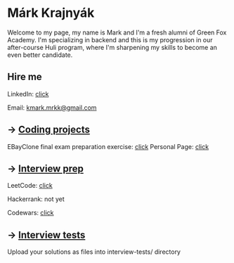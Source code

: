 # Márk Krajnyák

Welcome to my page, my name is Mark and I'm a fresh alumni of Green Fox Academy. I'm specializing in backend and this is my progression in our after-course Huli program, where I'm sharpening my skills to become an even better candidate.

## Hire me
LinkedIn: [click](https://bit.ly/3KEqULG)

Email: kmark.mrkk@gmail.com

## &rarr; [Coding projects](https://github.com/green-fox-academy/definitions/tree/master/project-phase/huli/coding-projects)
EBayClone final exam preparation exercise: [click](https://github.com/Krajmark/eucyon-itself-krajnyak-mark-final-project-continue-in-huli)
Personal Page: [click](https://github.com/Krajmark/PersonalPage)

## &rarr; [Interview prep](https://github.com/green-fox-academy/teaching-materials/tree/master/interview)
LeetCode: [click](https://leetcode.com/Krajmark)

Hackerrank: not yet <!--- https://www.hackerrank.com/{username} -->

Codewars: [click](https://www.codewars.com/users/Krajmark)

## &rarr; [Interview tests](https://github.com/green-fox-academy/teaching-materials/tree/master/project-phase/tech-interview-tests)
Upload your solutions as files into interview-tests/ directory



